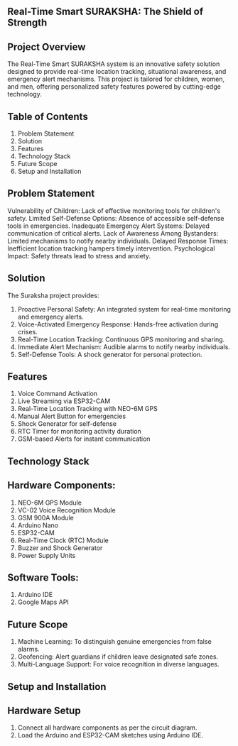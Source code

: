 ## Real-Time Smart SURAKSHA: The Shield of Strength
## Project Overview
The Real-Time Smart SURAKSHA system is an innovative safety solution designed to provide real-time location tracking, situational awareness, and emergency alert mechanisms. This project is tailored for children, women, and men, offering personalized safety features powered by cutting-edge technology.

## Table of Contents
1. Problem Statement
2. Solution
3. Features
4. Technology Stack
5. Future Scope
6. Setup and Installation

## Problem Statement
Vulnerability of Children: Lack of effective monitoring tools for children's safety.
Limited Self-Defense Options: Absence of accessible self-defense tools in emergencies.
Inadequate Emergency Alert Systems: Delayed communication of critical alerts.
Lack of Awareness Among Bystanders: Limited mechanisms to notify nearby individuals.
Delayed Response Times: Inefficient location tracking hampers timely intervention.
Psychological Impact: Safety threats lead to stress and anxiety.
## Solution
The Suraksha project provides:

1. Proactive Personal Safety: An integrated system for real-time monitoring and emergency alerts.
2. Voice-Activated Emergency Response: Hands-free activation during crises.
3. Real-Time Location Tracking: Continuous GPS monitoring and sharing.
4. Immediate Alert Mechanism: Audible alarms to notify nearby individuals.
5. Self-Defense Tools: A shock generator for personal protection.
## Features
1. Voice Command Activation
2. Live Streaming via ESP32-CAM
3. Real-Time Location Tracking with NEO-6M GPS
4. Manual Alert Button for emergencies
5. Shock Generator for self-defense
6. RTC Timer for monitoring activity duration
7. GSM-based Alerts for instant communication
 ## Technology Stack
## Hardware Components:

1. NEO-6M GPS Module
2. VC-02 Voice Recognition Module
3. GSM 900A Module
4. Arduino Nano
5. ESP32-CAM
6. Real-Time Clock (RTC) Module
7. Buzzer and Shock Generator
8. Power Supply Units
## Software Tools:

1. Arduino IDE
2. Google Maps API

## Future Scope
1. Machine Learning: To distinguish genuine emergencies from false alarms.
2. Geofencing: Alert guardians if children leave designated safe zones.
3. Multi-Language Support: For voice recognition in diverse languages.
## Setup and Installation
## Hardware Setup
1. Connect all hardware components as per the circuit diagram.
2. Load the Arduino and ESP32-CAM sketches using Arduino IDE.
